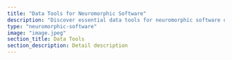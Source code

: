 ```yaml
---
title: "Data Tools for Neuromorphic Software"
description: "Discover essential data tools for neuromorphic software development."
type: "neuromorphic-software"
image: "image.jpeg"
section_title: Data Tools
section_description: Detail description
---
```

